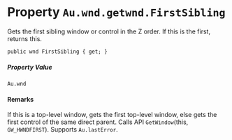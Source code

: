# Property `Au.wnd.getwnd.FirstSibling`

Gets the first sibling window or control in the Z order. If this is the first, returns this.

```
public wnd FirstSibling { get; }
```

##### Property Value

`Au.wnd`

#### Remarks

If this is a top-level window, gets the first top-level window, else gets the first control of the same direct parent. Calls API `GetWindow`(this, `GW_HWNDFIRST`). Supports `Au.lastError`.